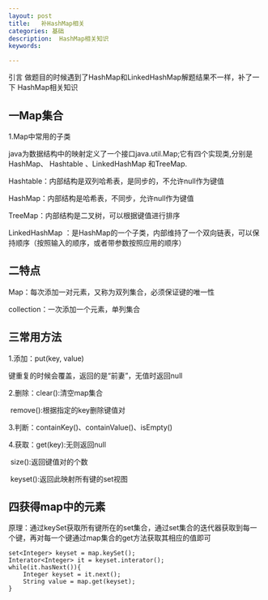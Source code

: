 ```yaml
---
layout: post
title:   补HashMap相关
categories: 基础
description:  HashMap相关知识
keywords: 

---
```


引言
做题目的时候遇到了HashMap和LinkedHashMap解题结果不一样，补了一下 HashMap相关知识

## 一Map集合

1.Map中常用的子类

java为数据结构中的映射定义了一个接口java.util.Map;它有四个实现类,分别是HashMap、 Hashtable 、LinkedHashMap 和TreeMap.

Hashtable：内部结构是双列哈希表，是同步的，不允许null作为键值

HashMap：内部结构是哈希表，不同步，允许null作为键值

TreeMap：内部结构是二叉树，可以根据键值进行排序

LinkedHashMap ：是HashMap的一个子类，内部维持了一个双向链表，可以保持顺序（按照输入的顺序，或者带参数按照应用的顺序）



## 二特点

Map：每次添加一对元素，又称为双列集合，必须保证键的唯一性

collection：一次添加一个元素，单列集合

## 三常用方法

1.添加：put(key, value)

键重复的时候会覆盖，返回的是“前妻”，无值时返回null

2.删除：clear():清空map集合

​              remove():根据指定的key删除键值对

3.判断：containKey()、containValue()、isEmpty()

4.获取：get(key):无则返回null

​              size():返回键值对的个数

​               keyset():返回此映射所有键的set视图

## 四获得map中的元素

原理：通过keySet获取所有键所在的set集合，通过set集合的迭代器获取到每一个键，再对每一个键通过map集合的get方法获取其相应的值即可

```
set<Integer> keyset = map.keySet();
Interator<Integer> it = keyset.interator();
while(it.hasNext()){
    Integer keyset = it.next();
    String value = map.get(keyset);
}
```

